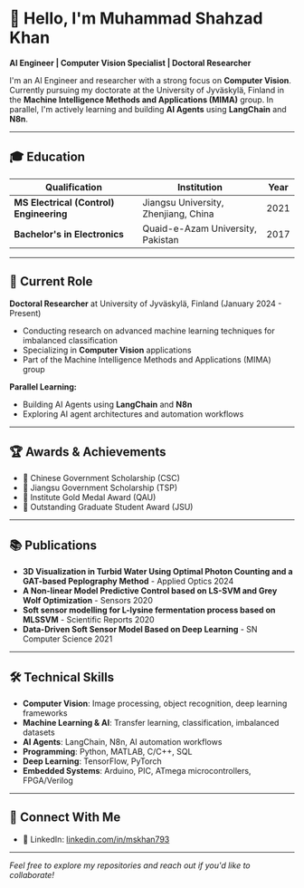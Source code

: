 # 👋 Hello, I'm Muhammad Shahzad Khan

**AI Engineer | Computer Vision Specialist | Doctoral Researcher**

I'm an AI Engineer and researcher with a strong focus on **Computer Vision**. Currently pursuing my doctorate at the University of Jyväskylä, Finland in the **Machine Intelligence Methods and Applications (MIMA)** group. In parallel, I'm actively learning and building **AI Agents** using **LangChain** and **N8n**.

---

## 🎓 Education

| Qualification | Institution | Year |
|---|---|---|
| **MS Electrical (Control) Engineering** | Jiangsu University, Zhenjiang, China | 2021 |
| **Bachelor's in Electronics** | Quaid-e-Azam University, Pakistan | 2017 |

---

## 💼 Current Role

**Doctoral Researcher** at University of Jyväskylä, Finland (January 2024 - Present)
- Conducting research on advanced machine learning techniques for imbalanced classification
- Specializing in **Computer Vision** applications
- Part of the Machine Intelligence Methods and Applications (MIMA) group

**Parallel Learning:**
- Building AI Agents using **LangChain** and **N8n**
- Exploring AI agent architectures and automation workflows

---

## 🏆 Awards & Achievements

- 🥇 Chinese Government Scholarship (CSC)
- 🥇 Jiangsu Government Scholarship (TSP)
- 🥇 Institute Gold Medal Award (QAU)
- 🥇 Outstanding Graduate Student Award (JSU)

---

## 📚 Publications

- **3D Visualization in Turbid Water Using Optimal Photon Counting and a GAT-based Peplography Method** - Applied Optics 2024
- **A Non-linear Model Predictive Control based on LS-SVM and Grey Wolf Optimization** - Sensors 2020
- **Soft sensor modelling for L-lysine fermentation process based on MLSSVM** - Scientific Reports 2020
- **Data-Driven Soft Sensor Model Based on Deep Learning** - SN Computer Science 2021

---

## 🛠️ Technical Skills

- **Computer Vision**: Image processing, object recognition, deep learning frameworks
- **Machine Learning & AI**: Transfer learning, classification, imbalanced datasets
- **AI Agents**: LangChain, N8n, AI automation workflows
- **Programming**: Python, MATLAB, C/C++, SQL
- **Deep Learning**: TensorFlow, PyTorch
- **Embedded Systems**: Arduino, PIC, ATmega microcontrollers, FPGA/Verilog

---

## 🔗 Connect With Me

- 🔗 LinkedIn: [linkedin.com/in/mskhan793](https://www.linkedin.com/in/mskhan793/)

---

*Feel free to explore my repositories and reach out if you'd like to collaborate!*
